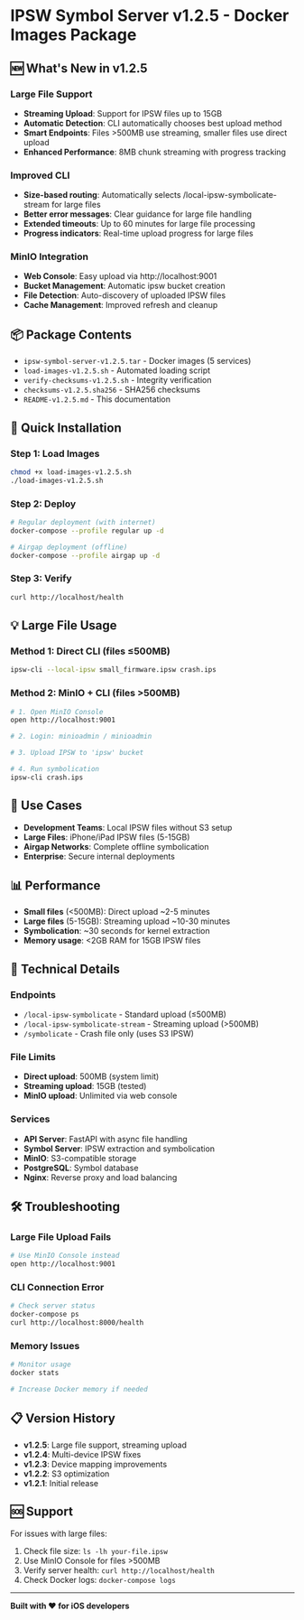 # IPSW Symbol Server v1.2.5 - Docker Images Package

## 🆕 What's New in v1.2.5

### Large File Support
- **Streaming Upload**: Support for IPSW files up to 15GB
- **Automatic Detection**: CLI automatically chooses best upload method
- **Smart Endpoints**: Files >500MB use streaming, smaller files use direct upload
- **Enhanced Performance**: 8MB chunk streaming with progress tracking

### Improved CLI
- **Size-based routing**: Automatically selects /local-ipsw-symbolicate-stream for large files
- **Better error messages**: Clear guidance for large file handling
- **Extended timeouts**: Up to 60 minutes for large file processing
- **Progress indicators**: Real-time upload progress for large files

### MinIO Integration  
- **Web Console**: Easy upload via http://localhost:9001
- **Bucket Management**: Automatic ipsw bucket creation
- **File Detection**: Auto-discovery of uploaded IPSW files
- **Cache Management**: Improved refresh and cleanup

## 📦 Package Contents

- `ipsw-symbol-server-v1.2.5.tar` - Docker images (5 services)
- `load-images-v1.2.5.sh` - Automated loading script
- `verify-checksums-v1.2.5.sh` - Integrity verification
- `checksums-v1.2.5.sha256` - SHA256 checksums
- `README-v1.2.5.md` - This documentation

## 🚀 Quick Installation

### Step 1: Load Images
```bash
chmod +x load-images-v1.2.5.sh
./load-images-v1.2.5.sh
```

### Step 2: Deploy
```bash
# Regular deployment (with internet)
docker-compose --profile regular up -d

# Airgap deployment (offline)
docker-compose --profile airgap up -d
```

### Step 3: Verify
```bash
curl http://localhost/health
```

## 💡 Large File Usage

### Method 1: Direct CLI (files ≤500MB)
```bash
ipsw-cli --local-ipsw small_firmware.ipsw crash.ips
```

### Method 2: MinIO + CLI (files >500MB)
```bash
# 1. Open MinIO Console
open http://localhost:9001

# 2. Login: minioadmin / minioadmin

# 3. Upload IPSW to 'ipsw' bucket

# 4. Run symbolication
ipsw-cli crash.ips
```

## 🎯 Use Cases

- **Development Teams**: Local IPSW files without S3 setup
- **Large Files**: iPhone/iPad IPSW files (5-15GB)
- **Airgap Networks**: Complete offline symbolication
- **Enterprise**: Secure internal deployments

## 📊 Performance

- **Small files** (<500MB): Direct upload ~2-5 minutes
- **Large files** (5-15GB): Streaming upload ~10-30 minutes
- **Symbolication**: ~30 seconds for kernel extraction
- **Memory usage**: <2GB RAM for 15GB IPSW files

## 🔧 Technical Details

### Endpoints
- `/local-ipsw-symbolicate` - Standard upload (≤500MB)
- `/local-ipsw-symbolicate-stream` - Streaming upload (>500MB)
- `/symbolicate` - Crash file only (uses S3 IPSW)

### File Limits
- **Direct upload**: 500MB (system limit)
- **Streaming upload**: 15GB (tested)
- **MinIO upload**: Unlimited via web console

### Services
- **API Server**: FastAPI with async file handling
- **Symbol Server**: IPSW extraction and symbolication
- **MinIO**: S3-compatible storage
- **PostgreSQL**: Symbol database
- **Nginx**: Reverse proxy and load balancing

## 🛠️ Troubleshooting

### Large File Upload Fails
```bash
# Use MinIO Console instead
open http://localhost:9001
```

### CLI Connection Error
```bash
# Check server status
docker-compose ps
curl http://localhost:8000/health
```

### Memory Issues
```bash
# Monitor usage
docker stats

# Increase Docker memory if needed
```

## 📋 Version History

- **v1.2.5**: Large file support, streaming upload
- **v1.2.4**: Multi-device IPSW fixes  
- **v1.2.3**: Device mapping improvements
- **v1.2.2**: S3 optimization
- **v1.2.1**: Initial release

## 🆘 Support

For issues with large files:
1. Check file size: `ls -lh your-file.ipsw`
2. Use MinIO Console for files >500MB
3. Verify server health: `curl http://localhost/health`
4. Check Docker logs: `docker-compose logs`

---

**Built with ❤️ for iOS developers**
